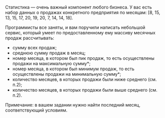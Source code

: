 Статистика — очень важный компонент любого бизнеса. У вас есть набор данных о продажах конкретного предприятия по месяцам: [8, 15, 13, 15, 17, 20, 19, 20, 7, 14, 14, 18].

Программисты все заняты, и вам поручили написать небольшой сервис, который умеет по предоставленному ему массиву месячных продаж рассчитывать:

* сумму всех продаж;
* среднюю сумму продаж в месяц;
* номер месяца, в котором был пик продаж, то есть осуществлены продажи на максимальную сумму*;
* номер месяца, в котором был минимум продаж, то есть осуществлены продажи на минимальную сумму*;
* количество месяцев, в которых продажи были ниже среднего (см. п.2);
* количество месяцев, в которых продажи были выше среднего (см. п.2).
  
Примечание: в вашем задании нужно найти последний месяц, соответствующий условиям.
